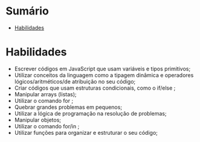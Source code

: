 # Sumário

- [Habilidades](#habilidades)

# Habilidades

- Escrever códigos em JavaScript que usam variáveis e tipos primitivos;
- Utilizar conceitos da linguagem como a tipagem dinâmica e operadores lógicos/aritméticos/de atribuição no seu código;
- Criar códigos que usam estruturas condicionais, como o if/else ;
- Manipular arrays (listas);
- Utilizar o comando for ;
- Quebrar grandes problemas em pequenos;
- Utilizar a lógica de programação na resolução de problemas;
- Manipular objetos;
- Utilizar o comando for/in ;
- Utilizar funções para organizar e estruturar o seu código;
